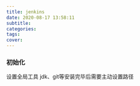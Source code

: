 ```yaml
---
title: jenkins
date: 2020-08-17 13:58:11
subtitle:
categories:
tags:
cover:
---
```


### 初始化
设置全局工具
jdk、git等安装完毕后需要主动设置路径
